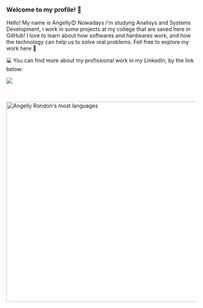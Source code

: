 ### Welcome to my profile! 🦕

<!--
*Angelly-rondon/Angelly-Rondon* is a ✨ special ✨ repository because its README.md (this file) appears on your GitHub profile.

Here are some ideas to get you started:

- 🔭 I’m currently working on ...
- 🌱 I’m currently learning ...
- 👯 I’m looking to collaborate on ...
- 🤔 I’m looking for help with ...
- 💬 Ask me about ...
- 📫 How to reach me: ...
- 😄 Pronouns: ...
- ⚡ Fun fact: ...
-->

Hello! My name is Angelly😊
Nowadays i'm studyng Analisys and Systems Development, i work in some projects at my college that are saved here in GitHub! 
I love to learn about how softwares and hardwares work, and how the technology can help us to solve real problems.
Fell free to explore my work here 🥰

💻 You can find more about my profissional work in my LinkedIn, by the link below:
<div>
<a href="www.linkedin.com/in/angelly-rondon-lkd205540" target="_blank"><img src="https://img.shields.io/badge/-LinkedIn-%230077B5?style=for-the-badge&logo=linkedin&logoColor=white" target="_blank"></a>
</div>

<!--
## Contact

<p align="left" style="background:yellow">
<a href="https://www.linkedin.com/in/arthur-cabral-89130b1a3/" target="_blank">
  <img align="center" src="https://img.shields.io/badge/-arthur-cabral-05122A?style=flat&logo=linkedin" alt="linkedin"/>
</a>
<a href="https://www.instagram.com/tuco_martins/" target="_blank">
 <img align="center" src="https://img.shields.io/badge/-arthur-cabral-05122A?style=flat&logo=instagram" alt="instagram"/>
</a>
</p>
-->
<br>
<br>

<p align="left">
<img width="530em" src="https://github-readme-stats.vercel.app/api/top-langs/?username=Angelly-rondon&layout=compact&theme=vision-friendly-dark" alt="Angelly Rondon's most languages"/>
</p>
